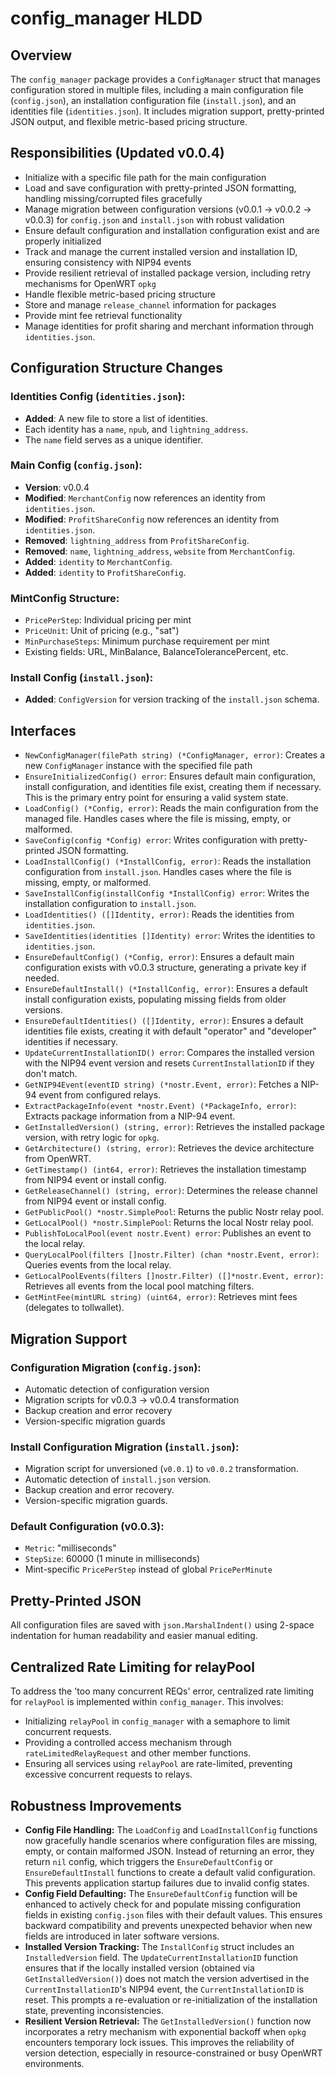 # config_manager HLDD

## Overview

The `config_manager` package provides a `ConfigManager` struct that manages configuration stored in multiple files, including a main configuration file (`config.json`), an installation configuration file (`install.json`), and an identities file (`identities.json`). It includes migration support, pretty-printed JSON output, and flexible metric-based pricing structure.

## Responsibilities (Updated v0.0.4)

- Initialize with a specific file path for the main configuration
- Load and save configuration with pretty-printed JSON formatting, handling missing/corrupted files gracefully
- Manage migration between configuration versions (v0.0.1 → v0.0.2 → v0.0.3) for `config.json` and `install.json` with robust validation
- Ensure default configuration and installation configuration exist and are properly initialized
- Track and manage the current installed version and installation ID, ensuring consistency with NIP94 events
- Provide resilient retrieval of installed package version, including retry mechanisms for OpenWRT `opkg`
- Handle flexible metric-based pricing structure
- Store and manage `release_channel` information for packages
- Provide mint fee retrieval functionality
- Manage identities for profit sharing and merchant information through `identities.json`.

## Configuration Structure Changes

### Identities Config (`identities.json`):
- **Added**: A new file to store a list of identities.
- Each identity has a `name`, `npub`, and `lightning_address`.
- The `name` field serves as a unique identifier.

### Main Config (`config.json`):
- **Version**: v0.0.4
- **Modified**: `MerchantConfig` now references an identity from `identities.json`.
- **Modified**: `ProfitShareConfig` now references an identity from `identities.json`.
- **Removed**: `lightning_address` from `ProfitShareConfig`.
- **Removed**: `name`, `lightning_address`, `website` from `MerchantConfig`.
- **Added**: `identity` to `MerchantConfig`.
- **Added**: `identity` to `ProfitShareConfig`.

### MintConfig Structure:
- `PricePerStep`: Individual pricing per mint
- `PriceUnit`: Unit of pricing (e.g., "sat")
- `MinPurchaseSteps`: Minimum purchase requirement per mint
- Existing fields: URL, MinBalance, BalanceTolerancePercent, etc.

### Install Config (`install.json`):
- **Added**: `ConfigVersion` for version tracking of the `install.json` schema.

## Interfaces

- `NewConfigManager(filePath string) (*ConfigManager, error)`: Creates a new `ConfigManager` instance with the specified file path
- `EnsureInitializedConfig() error`: Ensures default main configuration, install configuration, and identities file exist, creating them if necessary. This is the primary entry point for ensuring a valid system state.
- `LoadConfig() (*Config, error)`: Reads the main configuration from the managed file. Handles cases where the file is missing, empty, or malformed.
- `SaveConfig(config *Config) error`: Writes configuration with pretty-printed JSON formatting.
- `LoadInstallConfig() (*InstallConfig, error)`: Reads the installation configuration from `install.json`. Handles cases where the file is missing, empty, or malformed.
- `SaveInstallConfig(installConfig *InstallConfig) error`: Writes the installation configuration to `install.json`.
- `LoadIdentities() ([]Identity, error)`: Reads the identities from `identities.json`.
- `SaveIdentities(identities []Identity) error`: Writes the identities to `identities.json`.
- `EnsureDefaultConfig() (*Config, error)`: Ensures a default main configuration exists with v0.0.3 structure, generating a private key if needed.
- `EnsureDefaultInstall() (*InstallConfig, error)`: Ensures a default install configuration exists, populating missing fields from older versions.
- `EnsureDefaultIdentities() ([]Identity, error)`: Ensures a default identities file exists, creating it with default "operator" and "developer" identities if necessary.
- `UpdateCurrentInstallationID() error`: Compares the installed version with the NIP94 event version and resets `CurrentInstallationID` if they don't match.
- `GetNIP94Event(eventID string) (*nostr.Event, error)`: Fetches a NIP-94 event from configured relays.
- `ExtractPackageInfo(event *nostr.Event) (*PackageInfo, error)`: Extracts package information from a NIP-94 event.
- `GetInstalledVersion() (string, error)`: Retrieves the installed package version, with retry logic for `opkg`.
- `GetArchitecture() (string, error)`: Retrieves the device architecture from OpenWRT.
- `GetTimestamp() (int64, error)`: Retrieves the installation timestamp from NIP94 event or install config.
- `GetReleaseChannel() (string, error)`: Determines the release channel from NIP94 event or install config.
- `GetPublicPool() *nostr.SimplePool`: Returns the public Nostr relay pool.
- `GetLocalPool() *nostr.SimplePool`: Returns the local Nostr relay pool.
- `PublishToLocalPool(event nostr.Event) error`: Publishes an event to the local relay.
- `QueryLocalPool(filters []nostr.Filter) (chan *nostr.Event, error)`: Queries events from the local relay.
- `GetLocalPoolEvents(filters []nostr.Filter) ([]*nostr.Event, error)`: Retrieves all events from the local pool matching filters.
- `GetMintFee(mintURL string) (uint64, error)`: Retrieves mint fees (delegates to tollwallet).

## Migration Support

### Configuration Migration (`config.json`):
- Automatic detection of configuration version
- Migration scripts for v0.0.3 → v0.0.4 transformation
- Backup creation and error recovery
- Version-specific migration guards

### Install Configuration Migration (`install.json`):
- Migration script for unversioned (`v0.0.1`) to `v0.0.2` transformation.
- Automatic detection of `install.json` version.
- Backup creation and error recovery.
- Version-specific migration guards.

### Default Configuration (v0.0.3):
- `Metric`: "milliseconds"
- `StepSize`: 60000 (1 minute in milliseconds)
- Mint-specific `PricePerStep` instead of global `PricePerMinute`

## Pretty-Printed JSON

All configuration files are saved with `json.MarshalIndent()` using 2-space indentation for human readability and easier manual editing.

## Centralized Rate Limiting for relayPool

To address the 'too many concurrent REQs' error, centralized rate limiting for `relayPool` is implemented within `config_manager`. This involves:

- Initializing `relayPool` in `config_manager` with a semaphore to limit concurrent requests.
- Providing a controlled access mechanism through `rateLimitedRelayRequest` and other member functions.
- Ensuring all services using `relayPool` are rate-limited, preventing excessive concurrent requests to relays.

## Robustness Improvements

- **Config File Handling:** The `LoadConfig` and `LoadInstallConfig` functions now gracefully handle scenarios where configuration files are missing, empty, or contain malformed JSON. Instead of returning an error, they return `nil` config, which triggers the `EnsureDefaultConfig` or `EnsureDefaultInstall` functions to create a default valid configuration. This prevents application startup failures due to invalid config states.
- **Config Field Defaulting:** The `EnsureDefaultConfig` function will be enhanced to actively check for and populate missing configuration fields in existing `config.json` files with their default values. This ensures backward compatibility and prevents unexpected behavior when new fields are introduced in later software versions.
- **Installed Version Tracking:** The `InstallConfig` struct includes an `InstalledVersion` field. The `UpdateCurrentInstallationID` function ensures that if the locally installed version (obtained via `GetInstalledVersion()`) does not match the version advertised in the `CurrentInstallationID`'s NIP94 event, the `CurrentInstallationID` is reset. This prompts a re-evaluation or re-initialization of the installation state, preventing inconsistencies.
- **Resilient Version Retrieval:** The `GetInstalledVersion()` function now incorporates a retry mechanism with exponential backoff when `opkg` encounters temporary lock issues. This improves the reliability of version detection, especially in resource-constrained or busy OpenWRT environments.
